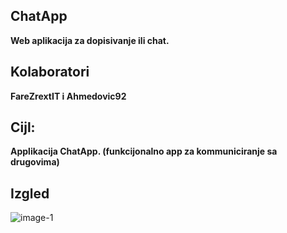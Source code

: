 ## ChatApp
**Web aplikacija za dopisivanje ili chat.**

## Kolaboratori
**FareZrextIT i Ahmedovic92**

## Cijl: 
**Applikacija ChatApp. (funkcijonalno app za kommuniciranje sa drugovima)**

## Izgled
![image-1](https://github.com/user-attachments/assets/145ab886-54dd-49d2-a6b4-ca91e8a72b44)


